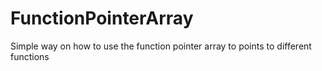 # FunctionPointerArray
Simple way on how to use the function pointer array to points to different functions
